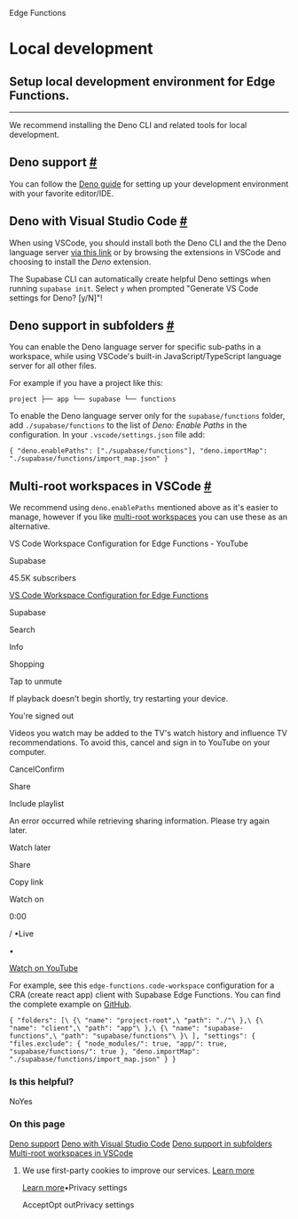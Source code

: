 Edge Functions

# Local development

## Setup local development environment for Edge Functions.

* * *

We recommend installing the Deno CLI and related tools for local development.

## Deno support [\#](https://supabase.com/docs/guides/functions/local-development\#deno-support)

You can follow the [Deno guide](https://deno.com/manual@v1.32.5/getting_started/setup_your_environment) for setting up your development environment with your favorite editor/IDE.

## Deno with Visual Studio Code [\#](https://supabase.com/docs/guides/functions/local-development\#deno-with-visual-studio-code)

When using VSCode, you should install both the Deno CLI and the the Deno language server [via this link](vscode:extension/denoland.vscode-deno) or by browsing the extensions in VSCode and choosing to install the _Deno_ extension.

The Supabase CLI can automatically create helpful Deno settings when running `supabase init`. Select `y` when prompted "Generate VS Code settings for Deno? \[y/N\]"!

## Deno support in subfolders [\#](https://supabase.com/docs/guides/functions/local-development\#deno-support-in-subfolders)

You can enable the Deno language server for specific sub-paths in a workspace, while using VSCode's built-in JavaScript/TypeScript language server for all other files.

For example if you have a project like this:

`
project
├── app
└── supabase
└── functions
`

To enable the Deno language server only for the `supabase/functions` folder, add `./supabase/functions` to the list of _Deno: Enable Paths_ in the configuration. In your `.vscode/settings.json` file add:

`
{
"deno.enablePaths": ["./supabase/functions"],
"deno.importMap": "./supabase/functions/import_map.json"
}
`

## Multi-root workspaces in VSCode [\#](https://supabase.com/docs/guides/functions/local-development\#multi-root-workspaces-in-vscode)

We recommend using `deno.enablePaths` mentioned above as it's easier to manage, however if you like [multi-root workspaces](https://code.visualstudio.com/docs/editor/workspaces#_multiroot-workspaces) you can use these as an alternative.

VS Code Workspace Configuration for Edge Functions - YouTube

Supabase

45.5K subscribers

[VS Code Workspace Configuration for Edge Functions](https://www.youtube.com/watch?v=lFhU3L8VoSQ)

Supabase

Search

Info

Shopping

Tap to unmute

If playback doesn't begin shortly, try restarting your device.

You're signed out

Videos you watch may be added to the TV's watch history and influence TV recommendations. To avoid this, cancel and sign in to YouTube on your computer.

CancelConfirm

Share

Include playlist

An error occurred while retrieving sharing information. Please try again later.

Watch later

Share

Copy link

Watch on

0:00

/ •Live

•

[Watch on YouTube](https://www.youtube.com/watch?v=lFhU3L8VoSQ "Watch on YouTube")

For example, see this `edge-functions.code-workspace` configuration for a CRA (create react app) client with Supabase Edge Functions. You can find the complete example on [GitHub](https://github.com/supabase/supabase/tree/master/examples/edge-functions).

`
{
"folders": [\
    {\
      "name": "project-root",\
      "path": "./"\
    },\
    {\
      "name": "client",\
      "path": "app"\
    },\
    {\
      "name": "supabase-functions",\
      "path": "supabase/functions"\
    }\
],
"settings": {
    "files.exclude": {
      "node_modules/": true,
      "app/": true,
      "supabase/functions/": true
    },
    "deno.importMap": "./supabase/functions/import_map.json"
}
}
`

### Is this helpful?

NoYes

### On this page

[Deno support](https://supabase.com/docs/guides/functions/local-development#deno-support) [Deno with Visual Studio Code](https://supabase.com/docs/guides/functions/local-development#deno-with-visual-studio-code) [Deno support in subfolders](https://supabase.com/docs/guides/functions/local-development#deno-support-in-subfolders) [Multi-root workspaces in VSCode](https://supabase.com/docs/guides/functions/local-development#multi-root-workspaces-in-vscode)

1. We use first-party cookies to improve our services. [Learn more](https://supabase.com/privacy#8-cookies-and-similar-technologies-used-on-our-european-services)



   [Learn more](https://supabase.com/privacy#8-cookies-and-similar-technologies-used-on-our-european-services)•Privacy settings





   AcceptOpt outPrivacy settings